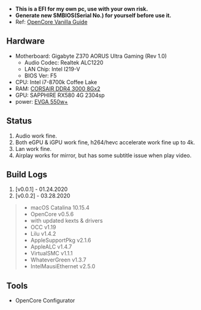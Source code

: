 * __This is a EFI for my own pc, use with your own risk.__
* __Generate new SMBIOS(Serial No.) for yourself before use it.__
* Ref: [OpenCore Vanilla Guide](https://khronokernel-2.gitbook.io/opencore-vanilla-desktop-guide/)

## Hardware
* Motherboard: Gigabyte Z370 AORUS Ultra Gaming (Rev 1.0)
	* Audio Codec: Realtek ALC1220
	* LAN Chip: Intel I219-V
	* BIOS Ver: F5
* CPU: Intel i7-8700k Coffee Lake
* RAM: [CORSAIR DDR4 3000 8Gx2](https://union-click.jd.com/jdc?e=&p=AyIGZRprFgMSBFUeWyVGTV8LRGtMR1dGFxBFC1pXUwkEBwpZRxgHRQcLREJEAQUcTVZUGAVJHk1cTQkTSxhBekcLVhpbFgIXB2VuDGl0TR02QjlVfEhuB0kEFkF1Rhd7VxkyEgVTHFMcMhIGVBhYFwcRBV0raxUBIlE7G1oUAxMGVBxTEzIRBlQYWx0FEQVXK1sRBBsPUhtZFAAUAVMrXBULIkUMQwRdUE03ZRhaFQESAlUrWCUyIgdlGGtXbBYCXE4IQQpCBVJMXxALEwJcS1tBBBAFUBgMRgsaVVJLaxcDEwNc)
* GPU: SAPPHIRE RX580 4G 2304sp
* power: [EVGA 550w+](https://union-click.jd.com/jdc?e=&p=AyIGZRprEQQQA1IYXCVGTV8LRGtMR1dGFxBFC1pXUwkEBwpZRxgHRQcLREJEAQUcTVZUGAVJHk1cTQkTSxhBekcLUR1ZEQURAGUTIHZaEVVSSD5RUhtHUhgMDwNQQlFNVxkyEzdVGloWARACVhlTJTISAGVNNRUDEwZUEloWARA3VCtbEQQaBlUZXxMCEAdUK1wVCyJFDEMEXVBNN2UrWCUyIgdlGGtXbBMBVBhcFAcaAVJMCRAAFVNdHlsSBUVQVh9fHFcTAAZLaxcDEwNc)


## Status
1. Audio work fine.
2. Both eGPU & iGPU work fine, h264/hevc accelerate work fine up to 4k.
3. Lan work fine.
4. Airplay works for mirror, but has some subtitle issue when play video.



## Build Logs
1. [v0.0.1] - 01.24.2020
2. [v0.0.2] - 03.28.2020 

> * macOS Catalina 10.15.4
> * OpenCore v0.5.6
> * with updated kexts & drivers 
> * OCC v1.19
> * Lilu v1.4.2
> * AppleSupportPkg v2.1.6
> * AppleALC v1.4.7
> * VirtualSMC v1.1.1
> * WhateverGreen v1.3.7
> * IntelMausiEthernet v2.5.0
	

## Tools
* OpenCore Configurator